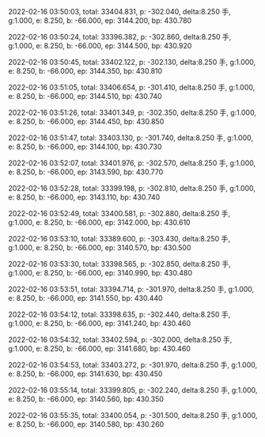 2022-02-16 03:50:03, total: 33404.831, p: -302.040, delta:8.250 手, g:1.000, e: 8.250, b: -66.000, ep: 3144.200, bp: 430.780

2022-02-16 03:50:24, total: 33396.382, p: -302.860, delta:8.250 手, g:1.000, e: 8.250, b: -66.000, ep: 3144.500, bp: 430.920

2022-02-16 03:50:45, total: 33402.122, p: -302.130, delta:8.250 手, g:1.000, e: 8.250, b: -66.000, ep: 3144.350, bp: 430.810

2022-02-16 03:51:05, total: 33406.654, p: -301.410, delta:8.250 手, g:1.000, e: 8.250, b: -66.000, ep: 3144.510, bp: 430.740

2022-02-16 03:51:26, total: 33401.349, p: -302.350, delta:8.250 手, g:1.000, e: 8.250, b: -66.000, ep: 3144.450, bp: 430.850

2022-02-16 03:51:47, total: 33403.130, p: -301.740, delta:8.250 手, g:1.000, e: 8.250, b: -66.000, ep: 3144.100, bp: 430.730

2022-02-16 03:52:07, total: 33401.976, p: -302.570, delta:8.250 手, g:1.000, e: 8.250, b: -66.000, ep: 3143.590, bp: 430.770

2022-02-16 03:52:28, total: 33399.198, p: -302.810, delta:8.250 手, g:1.000, e: 8.250, b: -66.000, ep: 3143.110, bp: 430.740

2022-02-16 03:52:49, total: 33400.581, p: -302.880, delta:8.250 手, g:1.000, e: 8.250, b: -66.000, ep: 3142.000, bp: 430.610

2022-02-16 03:53:10, total: 33389.600, p: -303.430, delta:8.250 手, g:1.000, e: 8.250, b: -66.000, ep: 3140.570, bp: 430.500

2022-02-16 03:53:30, total: 33398.565, p: -302.850, delta:8.250 手, g:1.000, e: 8.250, b: -66.000, ep: 3140.990, bp: 430.480

2022-02-16 03:53:51, total: 33394.714, p: -301.970, delta:8.250 手, g:1.000, e: 8.250, b: -66.000, ep: 3141.550, bp: 430.440

2022-02-16 03:54:12, total: 33398.635, p: -302.440, delta:8.250 手, g:1.000, e: 8.250, b: -66.000, ep: 3141.240, bp: 430.460

2022-02-16 03:54:32, total: 33402.594, p: -302.000, delta:8.250 手, g:1.000, e: 8.250, b: -66.000, ep: 3141.680, bp: 430.460

2022-02-16 03:54:53, total: 33403.272, p: -301.970, delta:8.250 手, g:1.000, e: 8.250, b: -66.000, ep: 3141.630, bp: 430.450

2022-02-16 03:55:14, total: 33399.805, p: -302.240, delta:8.250 手, g:1.000, e: 8.250, b: -66.000, ep: 3140.560, bp: 430.350

2022-02-16 03:55:35, total: 33400.054, p: -301.500, delta:8.250 手, g:1.000, e: 8.250, b: -66.000, ep: 3140.580, bp: 430.260